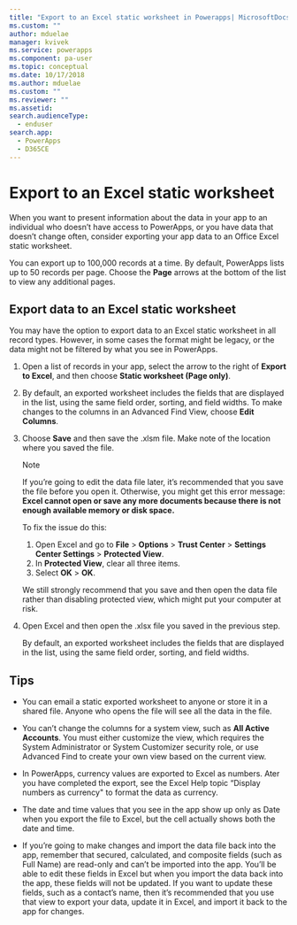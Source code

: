 ```yaml
---
title: "Export to an Excel static worksheet in Powerapps| MicrosoftDocs"
ms.custom: ""
author: mduelae
manager: kvivek
ms.service: powerapps
ms.component: pa-user
ms.topic: conceptual
ms.date: 10/17/2018
ms.author: mduelae
ms.custom: ""
ms.reviewer: ""
ms.assetid: 
search.audienceType: 
  - enduser
search.app: 
  - PowerApps
  - D365CE
---
```

# Export to an Excel static worksheet

When you want to present information about the data in your app to an individual who doesn’t have access to PowerApps, or you have data that doesn’t change often, consider exporting your app data to an Office Excel static worksheet.

You can export up to 100,000 records at a time. By default, PowerApps lists up to 50 records per page. Choose the **Page** arrows at the bottom of the list to view any additional pages.  
  
## Export data to an Excel static worksheet  
You may have the option to export data to an Excel static worksheet in all record types. However, in some cases the format might be legacy, or the data might not be filtered by what you see in PowerApps.  
  
1. Open a list of records in your app, select the arrow to the right of **Export to Excel**, and then choose **Static worksheet (Page only)**.  
  
2. By default, an exported worksheet includes the fields that are displayed in the list, using the same field order, sorting, and field widths. To make changes to the columns in an Advanced Find View, choose **Edit Columns**. 
  
3. Choose **Save** and then save the .xlsm file. Make note of the location where you saved the file.  
  
   > [!NOTE]
   > If you’re going to edit the data file later, it’s recommended that you save the file before you open it. Otherwise, you might get this error message: **Excel cannot open or save any more documents because there is not enough available memory or disk space.**  
   > 
   > To fix the issue do this:  
   > 
   > 1. Open Excel and go to **File** > **Options** > **Trust Center** > **Settings Center Settings** > **Protected View**.  
   > 2.  In **Protected View**, clear all three items.  
   > 3.  Select **OK** > **OK**.  
   > 
   > We still strongly recommend that you save and then open the data file rather than disabling protected view, which might put your computer at risk.  


<!--note from editor: Is .xlsx correct? Above, the file was .xlsm.-->


4. Open Excel and then open the .xlsx file you saved in the previous step.  
  
   By default, an exported worksheet includes the fields that are displayed in the list, using the same field order, sorting, and field widths.  
  
## Tips  
  
- You can email a static exported worksheet to anyone or store it in a shared file. Anyone who opens the file will see all the data in the file.
  
- You can’t change the columns for a system view, such as **All Active Accounts**. You must either customize the view, which requires the System Administrator or System Customizer security role, or use Advanced Find to create your own view based on the current view.  
    
- In PowerApps, currency values are exported to Excel as numbers. Ater you have completed the export, see the Excel Help topic “Display numbers as currency" to format the data as currency.
  
- The date and time values that you see in the app show up only as Date when you export the file to Excel, but the cell actually shows both the date and time.  
  
- If you’re going to make changes and import the data file back into the app, remember that secured, calculated, and composite fields (such as Full Name) are read-only and can’t be imported into the app. You’ll be able to edit these fields in Excel but when you import the data back into the app, these fields will not be updated. If you want to update these fields, such as a contact’s name, then it’s recommended that you use that view to export your data, update it in Excel, and import it back to the app for changes.  
  

